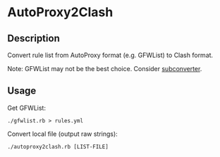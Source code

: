 # AutoProxy2Clash

## Description

Convert rule list from AutoProxy format (e.g. GFWList) to Clash format.

Note: GFWList may not be the best choice. Consider [subconverter](https://github.com/tindy2013/subconverter).

## Usage

Get GFWList:
```
./gfwlist.rb > rules.yml
```

Convert local file (output raw strings):
```
./autoproxy2clash.rb [LIST-FILE]
```
